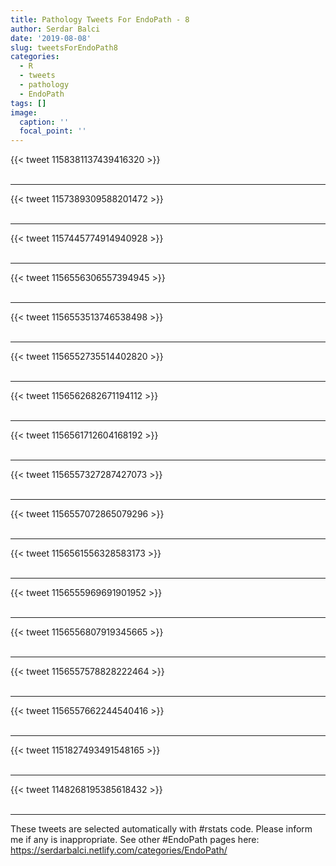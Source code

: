 ```yaml
---
title: Pathology Tweets For EndoPath - 8
author: Serdar Balci
date: '2019-08-08'
slug: tweetsForEndoPath8
categories:
  - R
  - tweets
  - pathology
  - EndoPath
tags: []
image:
  caption: ''
  focal_point: ''
---
```



{{< tweet 1158381137439416320 >}}
<br>
<br>
<hr>
{{< tweet 1157389309588201472 >}}
<br>
<br>
<hr>
{{< tweet 1157445774914940928 >}}
<br>
<br>
<hr>
{{< tweet 1156556306557394945 >}}
<br>
<br>
<hr>
{{< tweet 1156553513746538498 >}}
<br>
<br>
<hr>
{{< tweet 1156552735514402820 >}}
<br>
<br>
<hr>
{{< tweet 1156562682671194112 >}}
<br>
<br>
<hr>
{{< tweet 1156561712604168192 >}}
<br>
<br>
<hr>
{{< tweet 1156557327287427073 >}}
<br>
<br>
<hr>
{{< tweet 1156557072865079296 >}}
<br>
<br>
<hr>
{{< tweet 1156561556328583173 >}}
<br>
<br>
<hr>
{{< tweet 1156555969691901952 >}}
<br>
<br>
<hr>
{{< tweet 1156556807919345665 >}}
<br>
<br>
<hr>
{{< tweet 1156557578828222464 >}}
<br>
<br>
<hr>
{{< tweet 1156557662244540416 >}}
<br>
<br>
<hr>
{{< tweet 1151827493491548165 >}}
<br>
<br>
<hr>
{{< tweet 1148268195385618432 >}}
<br>
<br>
<hr>


These tweets are selected automatically with #rstats code. Please inform me if any is inappropriate.
See other #EndoPath pages here: https://serdarbalci.netlify.com/categories/EndoPath/
